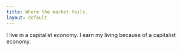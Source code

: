 ```yaml
---
title: Where the market fails.
layout: default
---
```


I live in a capitalist economy. I earn my living because of a
capitalist economy. 
